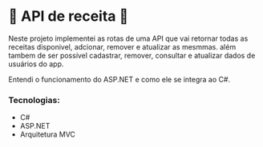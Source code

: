 # :cake: API de receita :cake:

Neste projeto implementei as rotas de uma API que vai retornar todas as receitas disponivel, adcionar, remover e atualizar as mesmmas. além tambem de ser possível cadastrar, remover, consultar e atualizar dados de usuários do app.

Entendi o funcionamento do ASP.NET e como ele se integra ao C#.

### Tecnologias:

* C#
* ASP.NET
* Arquitetura MVC
